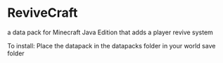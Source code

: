 # ReviveCraft
a data pack for Minecraft Java Edition that adds a player revive system


To install: Place the datapack in the datapacks folder in your world save folder
